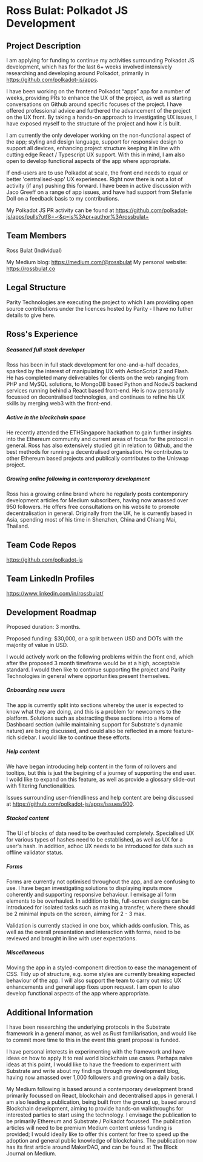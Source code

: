 # Ross Bulat: Polkadot JS Development

## Project Description
I am applying for funding to continue my activities surrounding Polkadot JS development, which has for the last 6+ weeks involved intensively researching and developing around Polkadot, primarily in https://github.com/polkadot-js/apps. 

I have been working on the frontend Polkadot “apps” app for a number of weeks, providing PRs to enhance the UX of the project, as well as starting conversations on Github around specific focuses of the project. I have offered professional advice and furthered the advancement of the project on the UX front. By taking a hands-on approach to investigating UX issues, I have exposed myself to the structure of the project and how it is built.

I am currently the only developer working on the non-functional aspect of the app; styling and design language, support for responsive design to support all devices, enhancing project structure keeping it in line with cutting edge React / Typescript UX support. With this in mind, I am also open to develop functional aspects of the app where appropriate.

If end-users are to use Polkadot at scale, the front end needs to equal or better 'centralised-app' UX experiences. Right now there is not a lot of activity (if any) pushing this forward. I have been in active discussion with Jaco Greeff on a range of app issues, and have had support from Stefanie Doll on a feedback basis to my contributions. 

My Polkadot JS PR activity can be found at https://github.com/polkadot-js/apps/pulls?utf8=✓&q=is%3Apr+author%3Arossbulat+

## Team Members
Ross Bulat (Individual)

My Medium blog: https://medium.com/@rossbulat
My personal website: https://rossbulat.co

## Legal Structure 
Parity Technologies are executing the project to which I am providing open source contributions under the licences hosted by Parity - I have no futher details to give here.

## Ross's Experience

##### Seasoned full stack developer
Ross has been in full stack development for one-and-a-half decades, sparked by the interest of manipulating UX with ActionScript 2 and Flash. He has completed many deliverables for clients on the web ranging from PHP and MySQL solutions, to MongoDB based Python and NodeJS backend services running behind a React based front-end. He is now personally focussed on decentralised technologies, and continues to refine his UX skills by merging web3 with the front-end.

##### Active in the blockchain space
He recently attended the ETHSingapore hackathon to gain further insights into the Ethereum community and current areas of focus for the protocol in general. Ross has also extensively studied git in relation to Github, and the best methods for running a decentralised organisation. He contributes to other Ethereum based projects and publically contributes to the Uniswap project.

##### Growing online following in contemporary development
Ross has a growing online brand where he regularly posts contemporary development articles for Medium subscribers, having now amassed over 950 followers. He offers free consultations on his website to promote decentralisation in general. Originally from the UK, he is currently based in Asia, spending most of his time in Shenzhen, China and Chiang Mai, Thailand.

## Team Code Repos
https://github.com/polkadot-js

## Team LinkedIn Profiles
https://www.linkedin.com/in/rossbulat/

## Development Roadmap
Proposed duration: 3 months.

Proposed funding: $30,000, or a split between USD and DOTs with the majority of value in USD.

I would actively work on the following problems within the front end, which after the proposed 3 month timeframe would be at a high, acceptable standard. I would then like to continue supporting the project and Parity Technologies in general where opportunities present themselves.

##### Onboarding new users
The app is currently split into sections whereby the user is expected to know what they are doing, and this is a problem for newcomers to the platform. Solutions such as abstracting these sections into a Home of Dashboard section (while maintaining support for Substrate's dynamic nature) are being discussed, and could also be reflected in a more feature-rich sidebar.
I would like to continue these efforts.

##### Help content
We have began introducing help content in the form of rollovers and tooltips, but this is just the begining of a journey of supporting the end user. I woild like to expand on this feature, as well as provide a glossary slide-out with filtering functionalities. 

Issues surrounding user-friendliness and help content are being discussed at https://github.com/polkadot-js/apps/issues/900.

##### Stacked content
The UI of blocks of data need to be overhauled completely. Specialised UX for various types of hashes need to be established, as well as UX for a user's hash. In addition, adhoc UX needs to be introduced for data such as offline validator status. 

##### Forms
Forms are currently not optimised throughout the app, and are confusing to use. I have began investigating solutions to displaying inputs more coherently and supporting responsive behaviour. I envisage all form elements to be overhauled. In addition to this, full-screen designs can be introduced for isolated tasks such as making a transfer, where there should  be 2 minimal inputs on the screen, aiming for 2 - 3 max.

Validation is currently stacked in one box, which adds confusion. This, as well as the overall presentation and interaction with forms, need to be reviewed and brought in line with user expectations.

##### Miscellaneous
Moving the app in a styled-component direction to ease the management of CSS. Tidy up of structure, e.g. some styles are currently breaking expected behaviour of the app. I will also support the team to carry out misc UX enhancements and general app fixes upon request. I am open to also develop functional aspects of the app where appropriate.

## Additional Information
I have been researching the underlying protocols in the Substrate framework in a general manor, as well as Rust familiarisation, and would like to commit more time to this in the event this grant proposal is funded.

I have personal interests in experimenting with the framework and have ideas on how to apply It to real world blockchain use cases. Perhaps naïve ideas at this point, I would like to have the freedom to experiment with Substrate and write about my findings through my development blog, having now amassed over 1,000 followers and growing on a daily basis.

My Medium following is based around a contemporary development brand primarily focussed on React, blockchain and decentralised apps in general. I am also leading a publication, being built from the ground up, based around Blockchain development, aiming to provide hands-on walkthroughs for interested parties to start using the technology. I envisage the publication to be primarily Ethereum and Substrate / Polkadot focussed. The publication articles will need to be premium Medium content unless funding is provided; I would ideally like to offer this content for free to speed up the adoption and general public knowledge of blockchains. The publication now has its first article around MakerDAO, and can be found at The Block Journal on Medium.
